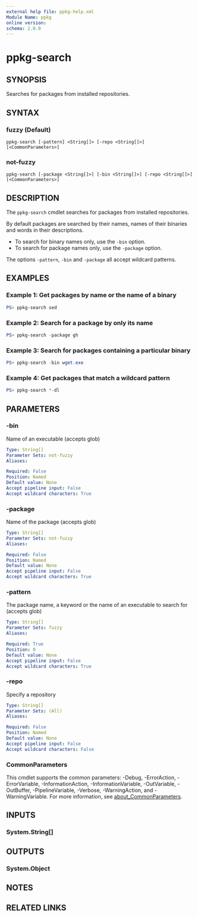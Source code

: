 ```yaml
---
external help file: ppkg-help.xml
Module Name: ppkg
online version:
schema: 2.0.0
---
```


# ppkg-search

## SYNOPSIS
Searches for packages from installed repositories.

## SYNTAX

### fuzzy (Default)
```
ppkg-search [-pattern] <String[]> [-repo <String[]>] [<CommonParameters>]
```

### not-fuzzy
```
ppkg-search [-package <String[]>] [-bin <String[]>] [-repo <String[]>] [<CommonParameters>]
```

## DESCRIPTION
The `ppkg-search` cmdlet searches for packages from installed repositories.

By default packages are searched by their names, names of their binaries and words in their descriptions.
- To search for binary names only, use the `-bin` option.
- To search for package names only, use the `-package` option.

The options `-pattern`, `-bin` and `-package` all accept wildcard patterns.

## EXAMPLES

### Example 1: Get packages by name or the name of a binary
```powershell
PS> ppkg-search sed
```

### Example 2: Search for a package by only its name
```powershell
PS> ppkg-search -package gh
```

### Example 3: Search for packages containing a particular binary
```powershell
PS> ppkg-search -bin wget.exe
```

### Example 4: Get packages that match a wildcard pattern
```powershell
PS> ppkg-search *-dl
```

## PARAMETERS

### -bin
Name of an executable (accepts glob)

```yaml
Type: String[]
Parameter Sets: not-fuzzy
Aliases:

Required: False
Position: Named
Default value: None
Accept pipeline input: False
Accept wildcard characters: True
```

### -package
Name of the package (accepts glob)

```yaml
Type: String[]
Parameter Sets: not-fuzzy
Aliases:

Required: False
Position: Named
Default value: None
Accept pipeline input: False
Accept wildcard characters: True
```

### -pattern
The package name, a keyword or the name of an executable to search for (accepts glob)

```yaml
Type: String[]
Parameter Sets: fuzzy
Aliases:

Required: True
Position: 0
Default value: None
Accept pipeline input: False
Accept wildcard characters: True
```

### -repo
Specify a repository

```yaml
Type: String[]
Parameter Sets: (All)
Aliases:

Required: False
Position: Named
Default value: None
Accept pipeline input: False
Accept wildcard characters: False
```

### CommonParameters
This cmdlet supports the common parameters: -Debug, -ErrorAction, -ErrorVariable, -InformationAction, -InformationVariable, -OutVariable, -OutBuffer, -PipelineVariable, -Verbose, -WarningAction, and -WarningVariable. For more information, see [about_CommonParameters](http://go.microsoft.com/fwlink/?LinkID=113216).

## INPUTS

### System.String[]

## OUTPUTS

### System.Object
## NOTES

## RELATED LINKS
